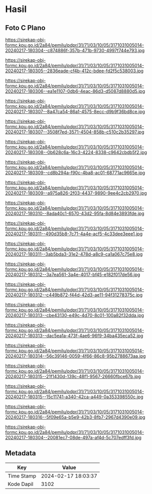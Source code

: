 # Hasil

## Foto C Plano

https://sirekap-obj-formc.kpu.go.id/2a84/pemilu/pdpr/31/71/03/10/05/3171031005014-20240217-180304--c874886f-357b-471b-9730-4997f744e793.jpg

https://sirekap-obj-formc.kpu.go.id/2a84/pemilu/pdpr/31/71/03/10/05/3171031005014-20240217-180305--2836eade-cf4b-412c-bdee-fd2f5c538003.jpg

https://sirekap-obj-formc.kpu.go.id/2a84/pemilu/pdpr/31/71/03/10/05/3171031005014-20240217-180306--ea1e1107-0db6-4eac-86d3-d5087d8880d5.jpg

https://sirekap-obj-formc.kpu.go.id/2a84/pemilu/pdpr/31/71/03/10/05/3171031005014-20240217-180307--8a47ca54-86a1-4575-8ecc-d9b9f36bd8ce.jpg

https://sirekap-obj-formc.kpu.go.id/2a84/pemilu/pdpr/31/71/03/10/05/3171031005014-20240217-180307--3508f7ed-3571-4504-858b-c510c2b35297.jpg

https://sirekap-obj-formc.kpu.go.id/2a84/pemilu/pdpr/31/71/03/10/05/3171031005014-20240217-180308--0b628c6a-16c3-4224-8338-c9642cbdb5f2.jpg

https://sirekap-obj-formc.kpu.go.id/2a84/pemilu/pdpr/31/71/03/10/05/3171031005014-20240217-180309--cd8b294a-f90c-4ba8-ac01-68771ac9665e.jpg

https://sirekap-obj-formc.kpu.go.id/2a84/pemilu/pdpr/31/71/03/10/05/3171031005014-20240217-180309--a975a826-2f03-4437-9890-9ee4c2cb2970.jpg

https://sirekap-obj-formc.kpu.go.id/2a84/pemilu/pdpr/31/71/03/10/05/3171031005014-20240217-180310--8ada40c1-6570-43d2-95fa-8d84e3893fde.jpg

https://sirekap-obj-formc.kpu.go.id/2a84/pemilu/pdpr/31/71/03/10/05/3171031005014-20240217-180311--490d35b8-7c71-4a4e-acf5-4c33dee3eee1.jpg

https://sirekap-obj-formc.kpu.go.id/2a84/pemilu/pdpr/31/71/03/10/05/3171031005014-20240217-180311--3ab5bda3-31e2-478d-a8c9-ca1a067c75e8.jpg

https://sirekap-obj-formc.kpu.go.id/2a84/pemilu/pdpr/31/71/03/10/05/3171031005014-20240217-180312--3a7ea561-3a4e-4017-bf45-e182f017de56.jpg

https://sirekap-obj-formc.kpu.go.id/2a84/pemilu/pdpr/31/71/03/10/05/3171031005014-20240217-180312--c449b872-f44d-42d3-ae11-94f31278375c.jpg

https://sirekap-obj-formc.kpu.go.id/2a84/pemilu/pdpr/31/71/03/10/05/3171031005014-20240217-180313--cbe43130-e49c-4d70-8c01-100a82f32dda.jpg

https://sirekap-obj-formc.kpu.go.id/2a84/pemilu/pdpr/31/71/03/10/05/3171031005014-20240217-180313--dac5ea1a-473f-4ae6-96f9-34ba435eca52.jpg

https://sirekap-obj-formc.kpu.go.id/2a84/pemilu/pdpr/31/71/03/10/05/3171031005014-20240217-180314--56c39146-0059-4f66-86c8-95b2788673aa.jpg

https://sirekap-obj-formc.kpu.go.id/2a84/pemilu/pdpr/31/71/03/10/05/3171031005014-20240217-180315--21f1430d-139c-48f1-9567-26660fbce67b.jpg

https://sirekap-obj-formc.kpu.go.id/2a84/pemilu/pdpr/31/71/03/10/05/3171031005014-20240217-180315--15c11741-a340-42ca-a449-0a353398550c.jpg

https://sirekap-obj-formc.kpu.go.id/2a84/pemilu/pdpr/31/71/03/10/05/3171031005014-20240217-180316--5f09e65a-b5e9-42b3-8fb7-2967d4390e09.jpg

https://sirekap-obj-formc.kpu.go.id/2a84/pemilu/pdpr/31/71/03/10/05/3171031005014-20240217-180304--20081ec7-08de-497a-af4d-5c707edff3fd.jpg


## Metadata

| Key        | Value               |
| ---------- | ------------------- |
| Time Stamp | 2024-02-17 18:03:37 |
| Kode Dapil | 3102                |



